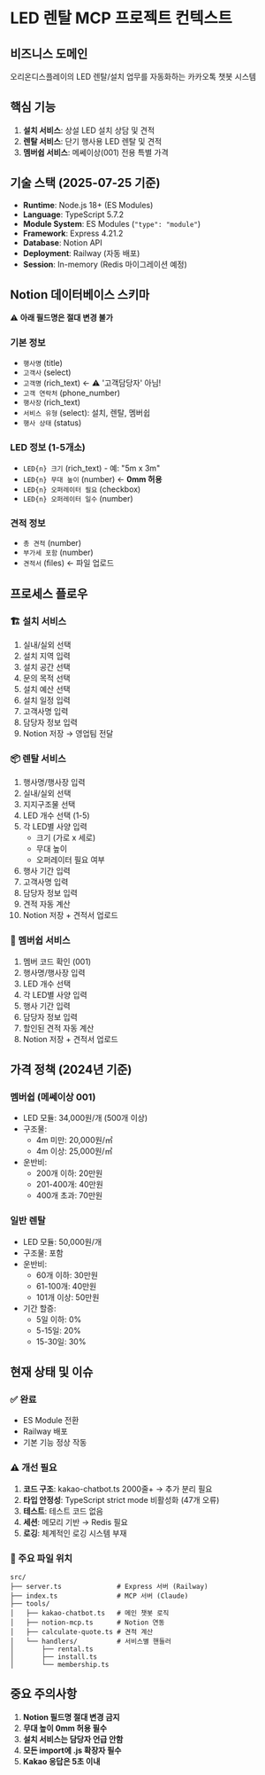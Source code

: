 # LED 렌탈 MCP 프로젝트 컨텍스트

## 비즈니스 도메인
오리온디스플레이의 LED 렌탈/설치 업무를 자동화하는 카카오톡 챗봇 시스템

## 핵심 기능
1. **설치 서비스**: 상설 LED 설치 상담 및 견적
2. **렌탈 서비스**: 단기 행사용 LED 렌탈 및 견적
3. **멤버쉽 서비스**: 메쎄이상(001) 전용 특별 가격

## 기술 스택 (2025-07-25 기준)
- **Runtime**: Node.js 18+ (ES Modules)
- **Language**: TypeScript 5.7.2
- **Module System**: ES Modules (`"type": "module"`)
- **Framework**: Express 4.21.2
- **Database**: Notion API
- **Deployment**: Railway (자동 배포)
- **Session**: In-memory (Redis 마이그레이션 예정)

## Notion 데이터베이스 스키마
⚠️ **아래 필드명은 절대 변경 불가**

### 기본 정보
- `행사명` (title)
- `고객사` (select)
- `고객명` (rich_text) ← ⚠️ '고객담당자' 아님!
- `고객 연락처` (phone_number)
- `행사장` (rich_text)
- `서비스 유형` (select): 설치, 렌탈, 멤버쉽
- `행사 상태` (status)

### LED 정보 (1-5개소)
- `LED{n} 크기` (rich_text) - 예: "5m x 3m"
- `LED{n} 무대 높이` (number) ← **0mm 허용**
- `LED{n} 오퍼레이터 필요` (checkbox)
- `LED{n} 오퍼레이터 일수` (number)

### 견적 정보
- `총 견적` (number)
- `부가세 포함` (number)
- `견적서` (files) ← 파일 업로드

## 프로세스 플로우

### 🏗️ 설치 서비스
1. 실내/실외 선택
2. 설치 지역 입력
3. 설치 공간 선택
4. 문의 목적 선택
5. 설치 예산 선택
6. 설치 일정 입력
7. 고객사명 입력
8. 담당자 정보 입력
9. Notion 저장 → 영업팀 전달

### 📦 렌탈 서비스
1. 행사명/행사장 입력
2. 실내/실외 선택
3. 지지구조물 선택
4. LED 개수 선택 (1-5)
5. 각 LED별 사양 입력
   - 크기 (가로 x 세로)
   - 무대 높이
   - 오퍼레이터 필요 여부
6. 행사 기간 입력
7. 고객사명 입력
8. 담당자 정보 입력
9. 견적 자동 계산
10. Notion 저장 + 견적서 업로드

### 👥 멤버쉽 서비스
1. 멤버 코드 확인 (001)
2. 행사명/행사장 입력
3. LED 개수 선택
4. 각 LED별 사양 입력
5. 행사 기간 입력
6. 담당자 정보 입력
7. 할인된 견적 자동 계산
8. Notion 저장 + 견적서 업로드

## 가격 정책 (2024년 기준)

### 멤버쉽 (메쎄이상 001)
- LED 모듈: 34,000원/개 (500개 이상)
- 구조물: 
  - 4m 미만: 20,000원/㎡
  - 4m 이상: 25,000원/㎡
- 운반비: 
  - 200개 이하: 20만원
  - 201-400개: 40만원
  - 400개 초과: 70만원

### 일반 렌탈
- LED 모듈: 50,000원/개
- 구조물: 포함
- 운반비:
  - 60개 이하: 30만원
  - 61-100개: 40만원
  - 101개 이상: 50만원
- 기간 할증:
  - 5일 이하: 0%
  - 5-15일: 20%
  - 15-30일: 30%

## 현재 상태 및 이슈

### ✅ 완료
- ES Module 전환
- Railway 배포
- 기본 기능 정상 작동

### ⚠️ 개선 필요
1. **코드 구조**: kakao-chatbot.ts 2000줄+ → 추가 분리 필요
2. **타입 안정성**: TypeScript strict mode 비활성화 (47개 오류)
3. **테스트**: 테스트 코드 없음
4. **세션**: 메모리 기반 → Redis 필요
5. **로깅**: 체계적인 로깅 시스템 부재

### 📁 주요 파일 위치
```
src/
├── server.ts              # Express 서버 (Railway)
├── index.ts               # MCP 서버 (Claude)
├── tools/
│   ├── kakao-chatbot.ts   # 메인 챗봇 로직
│   ├── notion-mcp.ts      # Notion 연동
│   ├── calculate-quote.ts # 견적 계산
│   └── handlers/          # 서비스별 핸들러
│       ├── rental.ts
│       ├── install.ts
│       └── membership.ts
```

## 중요 주의사항

1. **Notion 필드명 절대 변경 금지**
2. **무대 높이 0mm 허용 필수**
3. **설치 서비스는 담당자 언급 안함**
4. **모든 import에 .js 확장자 필수**
5. **Kakao 응답은 5초 이내**